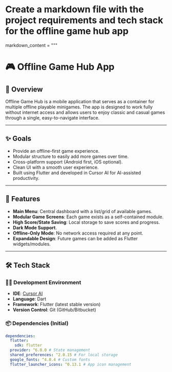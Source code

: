 # Create a markdown file with the project requirements and tech stack for the offline game hub app

markdown_content = """

# 🎮 Offline Game Hub App

## 🧠 Overview

Offline Game Hub is a mobile application that serves as a container for multiple offline playable minigames. The app is designed to work fully without internet access and allows users to enjoy classic and casual games through a single, easy-to-navigate interface.

---

## ✨ Goals

- Provide an offline-first game experience.
- Modular structure to easily add more games over time.
- Cross-platform support (Android first, iOS optional).
- Clean UI with a smooth user experience.
- Built using Flutter and developed in Cursor AI for AI-assisted productivity.

---

## 🧱 Features

- **Main Menu**: Central dashboard with a list/grid of available games.
- **Modular Game Screens**: Each game exists as a self-contained module.
- **High Score/State Saving**: Local storage to save scores and progress.
- **Dark Mode Support**.
- **Offline-Only Mode**: No network access required at any point.
- **Expandable Design**: Future games can be added as Flutter widgets/modules.

---

## 🛠 Tech Stack

### 🧑‍💻 Development Environment

- **IDE**: [Cursor AI](https://cursor.sh/)
- **Language**: Dart
- **Framework**: Flutter (latest stable version)
- **Version Control**: Git (GitHub/Bitbucket)

### 📦 Dependencies (Initial)

```yaml
dependencies:
  flutter:
    sdk: flutter
  provider: ^6.0.0 # State management
  shared_preferences: ^2.0.15 # For local storage
  google_fonts: ^4.0.4 # Custom fonts
  flutter_launcher_icons: ^0.13.1 # App icon management
```
